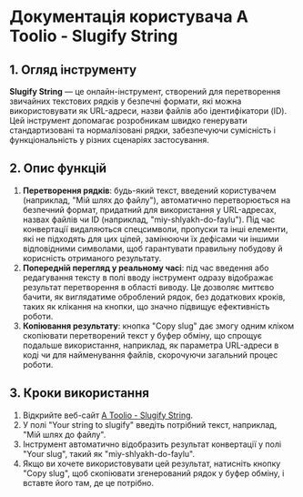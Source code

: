 # Документація користувача A Toolio - Slugify String

## 1. Огляд інструменту

**Slugify String** — це онлайн-інструмент, створений для перетворення звичайних текстових рядків у безпечні формати, які можна використовувати як URL-адреси, назви файлів або ідентифікатори (ID). Цей інструмент допомагає розробникам швидко генерувати стандартизовані та нормалізовані рядки, забезпечуючи сумісність і функціональність у різних сценаріях застосування.

## 2. Опис функцій

1. **Перетворення рядків**: будь-який текст, введений користувачем (наприклад, "Мій шлях до файлу"), автоматично перетворюється на безпечний формат, придатний для використання у URL-адресах, назвах файлів чи ID (наприклад, "miy-shlyakh-do-faylu"). Під час конвертації видаляються спецсимволи, пропуски та інші елементи, які не підходять для цих цілей, замінюючи їх дефісами чи іншими відповідними символами, щоб гарантувати правильну побудову й корисність отриманого результату.
2. **Попередній перегляд у реальному часі**: під час введення або редагування тексту в полі вводу інструмент одразу відображає результат перетворення в області виводу. Це дозволяє миттєво бачити, як виглядатиме оброблений рядок, без додаткових кроків, таких як клікання на кнопки, що значно підвищує ефективність роботи.
3. **Копіювання результату**: кнопка "Copy slug" дає змогу одним кліком скопіювати перетворений текст у буфер обміну, що спрощує подальше використання, наприклад, як параметра URL-адреси в коді чи для найменування файлів, скорочуючи загальний процес роботи.

## 3. Кроки використання

1. Відкрийте веб-сайт [A Toolio - Slugify String](https://atoolio.com/slugify-string).
2. У полі "Your string to slugify" введіть потрібний текст, наприклад, "Мій шлях до файлу".
3. Інструмент автоматично відобразить результат конвертації у полі "Your slug", такий як "miy-shlyakh-do-faylu".
4. Якщо ви хочете використовувати цей результат, натисніть кнопку "Copy slug", щоб скопіювати згенерований рядок у буфер обміну, і вставте його там, де це потрібно.